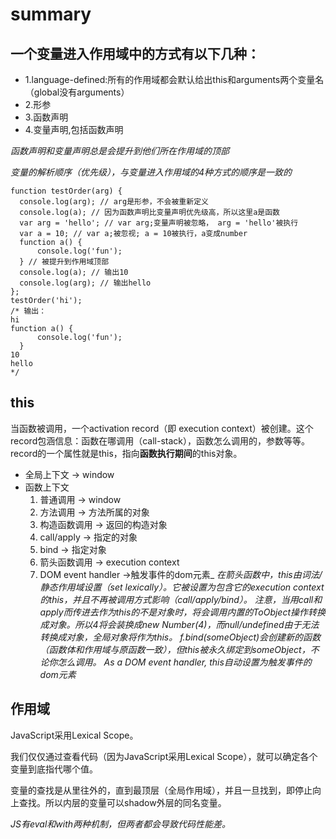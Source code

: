 # summary
## 一个变量进入作用域中的方式有以下几种：
  - 1.language-defined:所有的作用域都会默认给出this和arguments两个变量名（global没有arguments）
  - 2.形参
  - 3.函数声明
  - 4.变量声明,包括函数声明
  
  _函数声明和变量声明总是会提升到他们所在作用域的顶部_
  
  _变量的解析顺序（优先级），与变量进入作用域的4种方式的顺序是一致的_
  
  ```
  function testOrder(arg) {
    console.log(arg); // arg是形参，不会被重新定义
    console.log(a); // 因为函数声明比变量声明优先级高，所以这里a是函数
    var arg = 'hello'; // var arg;变量声明被忽略， arg = 'hello'被执行
    var a = 10; // var a;被忽视; a = 10被执行，a变成number
    function a() {
        console.log('fun');
    } // 被提升到作用域顶部
    console.log(a); // 输出10
    console.log(arg); // 输出hello
}; 
testOrder('hi');
/* 输出：
hi 
function a() {
        console.log('fun');
    }
10 
hello 
*/
```
## this
当函数被调用，一个activation record（即 execution context）被创建。这个record包涵信息：函数在哪调用（call-stack），函数怎么调用的，参数等等。record的一个属性就是this，指向**函数执行期间**的this对象。
- 全局上下文 -> window
- 函数上下文
  1. 普通调用 -> window
  2. 方法调用 -> 方法所属的对象
  3. 构造函数调用 -> 返回的构造对象
  4. call/apply -> 指定的对象
  5. bind -> 指定对象 
  6. 箭头函数调用 -> execution context
  7. DOM event handler ->触发事件的dom元素_
_在箭头函数中，this由词法/静态作用域设置（set lexically）。它被设置为包含它的execution context的this，并且不再被调用方式影响（call/apply/bind）。_
_注意，当用call和apply而传进去作为this的不是对象时，将会调用内置的ToObject操作转换成对象。所以4将会装换成new Number(4)，而null/undefined由于无法转换成对象，全局对象将作为this。_
 _f.bind(someObject)会创建新的函数（函数体和作用域与原函数一致），但this被永久绑定到someObject，不论你怎么调用。_
_As a DOM event handler, this自动设置为触发事件的dom元素_

## 作用域
JavaScript采用Lexical Scope。

我们仅仅通过查看代码（因为JavaScript采用Lexical Scope），就可以确定各个变量到底指代哪个值。

变量的查找是从里往外的，直到最顶层（全局作用域），并且一旦找到，即停止向上查找。所以内层的变量可以shadow外层的同名变量。

_JS有eval和with两种机制，但两者都会导致代码性能差。_

